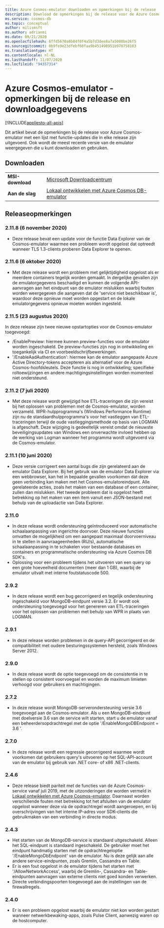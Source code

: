 ```yaml
---
title: Azure Cosmos-emulator downloaden en opmerkingen bij de release
description: Download de opmerkingen bij de release voor de Azure Cosmos-emulator voor verschillende versies en downloadgegevens.
ms.service: cosmos-db
ms.topic: conceptual
author: milismsft
ms.author: adrianmi
ms.date: 09/21/2020
ms.openlocfilehash: 6ffd5670a8b84f0f4a5b7d3dee8a7a5080be26f5
ms.sourcegitcommit: 0b9fe9e23dfebf60faa9b451498951b970758103
ms.translationtype: HT
ms.contentlocale: nl-NL
ms.lasthandoff: 11/07/2020
ms.locfileid: "94357314"
---
```

# <a name="azure-cosmos-emulator---release-notes-and-download-information"></a>Azure Cosmos-emulator - opmerkingen bij de release en downloadgegevens
[!INCLUDE[appliesto-all-apis](includes/appliesto-all-apis.md)]

Dit artikel bevat de opmerkingen bij de release voor Azure Cosmos-emulator met een lijst met functie-updates die in elke release zijn uitgevoerd. Ook wordt de meest recente versie van de emulator weergegeven die u kunt downloaden en gebruiken.

## <a name="download"></a>Downloaden

| | |
|---------|---------|
|**MSI-download**|[Microsoft Downloadcentrum](https://aka.ms/cosmosdb-emulator)|
|**Aan de slag**|[Lokaal ontwikkelen met Azure Cosmos DB-emulator](local-emulator.md)|

## <a name="release-notes"></a>Releaseopmerkingen

### <a name="2118-6-november-2020"></a>2.11.8 (6 november 2020)

 - Deze release bevat een update voor de functie Data Explorer van de Cosmos-emulator waarmee een probleem wordt opgelost dat optreedt wanneer TLS 1.3-clients proberen Data Explorer te openen.

### <a name="2116-6-october-2020"></a>2.11.6 (6 oktober 2020)

 - Met deze release wordt een probleem met gelijktijdigheid opgelost als er meerdere containers tegelijk worden gemaakt. In dergelijke gevallen zijn de emulatorgegevens beschadigd en kunnen de volgende API-aanvragen aan het eindpunt van de emulator mislukken waarbij fouten worden weergegeven die aangeven dat de 'service niet beschikbaar is', waardoor deze opnieuw moet worden opgestart en de lokale emulatorgegevens opnieuw moeten worden ingesteld.

### <a name="2115-23-august-2020"></a>2.11.5 (23 augustus 2020)

In deze release zijn twee nieuwe opstartopties voor de Cosmos-emulator toegevoegd: 

* /EnablePreview: hiermee kunnen preview-functies voor de emulator worden ingeschakeld. De preview-functies zijn nog in ontwikkeling en toegankelijk via CI en voorbeeldschrijfbewerkingen.
* '/EnableAadAuthentication': hiermee kan de emulator aangepaste Azure Active Directory-tokens accepteren als alternatief voor de Azure Cosmos-hoofdsleutels. Deze functie is nog in ontwikkeling; specifieke roltoewijzingen en andere machtigingsinstellingen worden momenteel niet ondersteund.

### <a name="2112-07-july-2020"></a>2.11.2 (7 juli 2020)

- Met deze release wordt gewijzigd hoe ETL-traceringen die zijn vereist bij het oplossen van problemen met de Cosmos-emulator, worden verzameld. WPR-hulpprogramma's (Windows Performance Runtime) zijn nu de standaardhulpprogramma's voor het vastleggen van ETL-traceringen terwijl de oude vastleggingsmethode op basis van LOGMAN is afgeschaft. Deze wijziging is gedeeltelijk vereist omdat de nieuwste beveiligingsupdates van Windows een onverwachte invloed hebben op de werking van Logman wanneer het programma wordt uitgevoerd via de Cosmos-emulator.

### <a name="2111-10-june-2020"></a>2.11.1 (10 juni 2020)

- Deze versie corrigeert een aantal bugs die zijn gerelateerd aan de emulator Data Explorer. Bij het gebruik van de emulator Data Explorer via een webbrowser, kan het in bepaalde gevallen voorkomen dat deze geen verbinding kan maken met het Cosmos-emulatoreindpunt. Alle gerelateerde acties, zoals het maken van een database of een container, zullen dan mislukken. Het tweede probleem dat is opgelost heeft betrekking op het maken van een item vanuit een JSON-bestand met behulp van de uploadactie van Data Explorer.

### <a name="2110"></a>2.11.0

- In deze release wordt ondersteuning geïntroduceerd voor automatische schaalaanpassing van ingerichte doorvoer. Deze nieuwe functies omvatten de mogelijkheid om een aangepast maximaal doorvoerniveau in te stellen in aanvraageenheden (RU/s), automatische schaalaanpassing in te schakelen voor bestaande databases en containers en programmatische ondersteuning via Azure Cosmos DB SDK's.
- Oplossing voor een probleem tijdens het uitvoeren van een query op een grote hoeveelheid documenten (meer dan 1 GB), waarbij de emulator uitvalt met interne foutstatuscode 500.

### <a name="292"></a>2.9.2

- In deze release wordt een bug gecorrigeerd en tegelijk ondersteuning ingeschakeld voor MongoDB-eindpunt versie 3.2. Er wordt ook ondersteuning toegevoegd voor het genereren van ETL-traceringen voor het oplossen van problemen met behulp van WPR in plaats van LOGMAN.

### <a name="291"></a>2.9.1

- In deze release worden problemen in de query-API gecorrigeerd en de compatibiliteit met oudere besturingssystemen hersteld, zoals Windows Server 2012.

### <a name="290"></a>2.9.0

- In deze release wordt de optie toegevoegd om de consistentie in te stellen op consistent voorvoegsel en worden de maximum limieten verhoogd voor gebruikers en machtigingen.

### <a name="272"></a>2.7.2

- In deze release wordt MongoDB-serverondersteuning versie 3.6 toegevoegd aan de Cosmos-emulator. Als u een MongoDB-eindpunt met doelversie 3.6 van de service wilt starten, start u de emulator vanaf een beheerdersopdrachtregel met de optie '/EnableMongoDBEndpoint = 3.6 '.

### <a name="270"></a>2.7.0

- In deze release wordt een regressie gecorrigeerd waarmee wordt voorkomen dat gebruikers query's uitvoeren op het SQL-API-account van de emulator bij gebruik van .NET core- of x86 .NET-clients.

### <a name="246"></a>2.4.6

- Deze release biedt pariteit met de functies van de Azure Cosmos-service vanaf juli 2019, met de uitzonderingen die worden vermeld in [Lokaal ontwikkelen met Azure Cosmos-emulator](local-emulator.md). Daarnaast worden verschillende fouten met betrekking tot het afsluiten van de emulator opgelost wanneer deze via de opdrachtregel wordt aangeroepen, en bij overschrijvingen van het interne IP-adres voor SDK-clients die gebruikmaken van een verbinding in directe modus.

### <a name="243"></a>2.4.3

- Het starten van de MongoDB-service is standaard uitgeschakeld. Alleen het SQL-eindpunt is standaard ingeschakeld. De gebruiker moet het eindpunt handmatig starten met de opdrachtregeloptie '/EnableMongoDbEndpoint' van de emulator. Nu is deze gelijk aan alle andere service-eindpunten, zoals Gremlin, Cassandra en Table.
- Er is een fout opgelost in de emulator tijdens het starten met '/AllowNetworkAccess', waarbij de Gremlin-, Cassandra- en Table-eindpunten aanvragen van externe clients niet goed konden verwerken.
- Directe verbindingspoorten toegevoegd aan de instellingen van de firewallregels.

### <a name="240"></a>2.4.0

- Er is een probleem opgelost waarbij de emulator niet kon worden gestart wanneer netwerkbewaking-apps, zoals Pulse Client, aanwezig waren op de hostcomputer.
